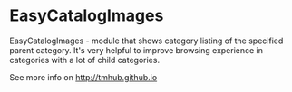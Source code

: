 EasyCatalogImages
=================
EasyCatalogImages - module that shows category listing of the specified parent category.
It's very helpful to improve browsing experience in categories with a lot of
child categories.

See more info on http://tmhub.github.io

